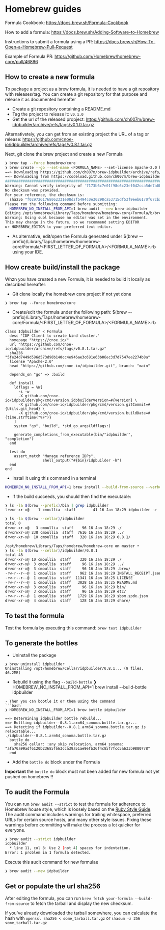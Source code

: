 # Homebrew guides

Formula Cookbook: https://docs.brew.sh/Formula-Cookbook

How to add a formula: https://docs.brew.sh/Adding-Software-to-Homebrew

Instructions to submit a formula using a PR: https://docs.brew.sh/How-To-Open-a-Homebrew-Pull-Request

Example of Formula PR: https://github.com/Homebrew/homebrew-core/pull/46886

## How to create a new formula

To package a project as a brew formula, it is needed to have a git repository with releases/tag.
You can create a git repository for that purpose and release it as documented hereafter

- Create a git repository containing a README.md
- Tag the project to release it: `v0.1.0`
- Get the url of the released propject: https://github.com/ch007m/brew-idpbuilder/archive/refs/tags/v0.1.0.tar.gz
  
Alternativetely, you can get from an existing project the URL of a tag or release: https://github.com/cnoe-io/idpbuilder/archive/refs/tags/v0.8.1.tar.gz

Next, git clone the brew project and create a new Formula

```bash
❯ brew tap --force homebrew/core
❯ brew create --go --set-name <FORMULA_NAME> --set-license Apache-2.0 https://github.com/ch007m/brew-idpbuilder/archive/refs/tags/v0.1.0.tar.gz
==> Downloading https://github.com/ch007m/brew-idpbuilder/archive/refs/tags/v0.1.0.tar.gz
==> Downloading from https://codeload.github.com/ch007m/brew-idpbuilder/tar.gz/refs/tags/v0.1.0
######################################################################################################################################################################################################## 100.0%
Warning: Cannot verify integrity of '7173b6c7e01f98c6c23ef042cca5de7a0b9b37ff70facd2787ec91321256e624--brew-idpbuilder-0.1.0.tar.gz'.
No checksum was provided.
For your reference, the checksum is:
  sha256 "f0297261768062331e08d2f5494c0e30298ca53715df53f9eeb6170f67cba4c4"
Please run the following command before submitting:
  HOMEBREW_NO_INSTALL_FROM_API=1 brew audit --new brew-idpbuilder
Editing /opt/homebrew/Library/Taps/homebrew/homebrew-core/Formula/b/brew-idpbuilder.rb
Warning: Using subl because no editor was set in the environment.
This may change in the future, so we recommend setting EDITOR
or HOMEBREW_EDITOR to your preferred text editor.
```
- As alternative, edit/open the Formula generated under $(brew --prefix)/Library/Taps/homebrew/homebrew-core/Formula/<FIRST_LETTER_OF_FORMULA>/<FORMULA_NAME>.rb using your IDE.

## How create build/install the package

Whzn you have created a new Formula, it is needed to build it locally as described hereafter:
- Git clone locally the homebrew core project if not yet done
```
❯ brew tap --force homebrew/core
```
- Create/edit the formula under the following path: $(brew --prefix)/Library/Taps/homebrew/homebrew-core/Formula/<FIRST_LETTER_OF_FORMULA>/<FORMULA_NAME>.rb
```
class Idpbuilder < Formula
  desc "IDP Client to create kind cluster."
  homepage "https://cnoe.io/"
  url "https://github.com/cnoe-io/idpbuilder/archive/refs/tags/v0.8.1.tar.gz"
  sha256 "5fe24d7449d596d573d90b140cc4e946ae3c691e63b06ec3d7d7547ee2274b0a"
  license "Apache-2.0"
  head "https://github.com/cnoe-io/idpbuilder.git", branch: "main"

  depends_on "go" => :build

  def install
    ldflags = %W[
      -s -w
      -X github.com/cnoe-io/idpbuilder/pkg/cmd/version.idpbuilderVersion=#{version} \
      -X github.com/cnoe-io/idpbuilder/pkg/cmd/version.gitCommit=#{Utils.git_head} \
      -X github.com/cnoe-io/idpbuilder/pkg/cmd/version.buildDate=#{time.strftime("%F")}
    ]
    system "go", "build", *std_go_args(ldflags:)

    generate_completions_from_executable(bin/"idpbuilder", "completion")
  end

  test do
    assert_match "Manage reference IDPs",
                 shell_output("#{bin}/idpbuilder -h")
  end
end

```
- Install it using this command in a terminal
```bash
HOMEBREW_NO_INSTALL_FROM_API=1 brew install --build-from-source --verbose --debug idpbuilder
```
- If the build succeeds, you should then find the executable:
```bash
❯ ls -la $(brew --prefix)/bin | grep idpbuilder
lrwxr-xr-x@    1 cmoullia  staff        41 16 Jan 18:29 idpbuilder -> ../Cellar/idpbuilder/0.8.1/bin/idpbuilder

❯ ls -la $(brew --cellar)/idpbuilder
total 0
drwxr-xr-x@   3 cmoullia  staff    96 16 Jan 18:29 ./
drwxrwxr-x@ 238 cmoullia  staff  7616 16 Jan 18:29 ../
drwxr-xr-x@  10 cmoullia  staff   320 16 Jan 18:29 0.8.1/

/opt/homebrew/Library/Taps/homebrew/homebrew-core on master •
❯ ls -la $(brew --cellar)/idpbuilder/0.8.1
total 48
drwxr-xr-x@ 10 cmoullia  staff    320 16 Jan 18:29 ./
drwxr-xr-x@  3 cmoullia  staff     96 16 Jan 18:29 ../
drwxr-xr-x@  3 cmoullia  staff     96 16 Jan 18:29 .brew/
-rw-r--r--@  1 cmoullia  staff    962 16 Jan 18:29 INSTALL_RECEIPT.json
-rw-r--r--@  1 cmoullia  staff  11341 16 Jan 18:25 LICENSE
-rw-r--r--@  1 cmoullia  staff   3028 16 Jan 18:25 README.md
drwxr-xr-x@  3 cmoullia  staff     96 16 Jan 18:29 bin/
drwxr-xr-x@  3 cmoullia  staff     96 16 Jan 18:29 etc/
-rw-r--r--@  1 cmoullia  staff   1729 16 Jan 18:29 sbom.spdx.json
drwxr-xr-x@  4 cmoullia  staff    128 16 Jan 18:29 share/
```
## To test the formula

Test the formula by executing this command: `brew test idpbuilder`

## To generate the bottles

- Uninstall the package 
```
❯ brew uninstall idpbuilder
Uninstalling /opt/homebrew/Cellar/idpbuilder/0.8.1... (9 files, 46.2MB)
```
- Rebuild it using the flag `--build-bottle`
❯ HOMEBREW_NO_INSTALL_FROM_API=1 brew install --build-bottle idpbuilder
```
- Then you can bootle it or them using the command
```bash
❯ HOMEBREW_NO_INSTALL_FROM_API=1 brew bottle idpbuilder

==> Determining idpbuilder bottle rebuild...
==> Bottling idpbuilder--0.8.1.arm64_sonoma.bottle.tar.gz...
==> Detecting if idpbuilder--0.8.1.arm64_sonoma.bottle.tar.gz is relocatable...
./idpbuilder--0.8.1.arm64_sonoma.bottle.tar.gz
  bottle do
    sha256 cellar: :any_skip_relocation, arm64_sonoma: "afa70a99adf6120b23685f663cca39a51ae9efb36f4c85f7fcc5a633b9880778"
  end
```
- Add the `bottle do` block under the Formula

**Important** the `bottle do` block must not been added for new formula not yet pushed on homebrew !!

## To audit the Formula

You can run `brew audit --strict` to test the formula for adherence to Homebrew house style, which is loosely based on the [Ruby Style Guide](https://github.com/rubocop-hq/ruby-style-guide#the-ruby-style-guide). 
The audit command includes warnings for trailing whitespace, preferred URLs for certain source hosts, and many other style issues. Fixing these warnings before committing will make the process a lot quicker for everyone.

```bash
❯ brew audit --strict idpbuilder
idpbuilder
  * line 11, col 3: Use 2 (not 4) spaces for indentation.
Error: 1 problem in 1 formula detected.
```
Execute this audit command for new formulae
```bash
❯ brew audit --new idpbuilder
```
## Get or populate the url sha256

After editing the formula, you can run `brew fetch your-formula --build-from-source` to fetch the tarball and display the new checksum. 

If you've already downloaded the tarball somewhere, you can calculate the hash with `openssl sha256 < some_tarball.tar.gz` or `shasum -a 256 some_tarball.tar.gz`

